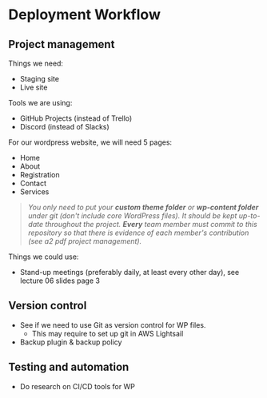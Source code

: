 # Deployment Workflow

## Project management
Things we need:
- Staging site
- Live site

Tools we are using:
- GitHub Projects (instead of Trello)
- Discord (instead of Slacks)

For our wordpress website, we will need 5 pages:
- Home
- About
- Registration
- Contact
- Services

> *You only need to put your **custom theme folder** or **wp-content folder** under git (don't include core WordPress files). It should be kept up-to-date throughout the project. **Every** team member must commit to this repository so that there is evidence of each member's contribution (see a2 pdf project management).*

Things we could use:
- Stand-up meetings (preferably daily, at least every other day), see lecture 06 slides page 3

## Version control
- See if we need to use Git as version control for WP files.
  - This may require to set up git in AWS Lightsail
- Backup plugin & backup policy


## Testing and automation
- Do research on CI/CD tools for WP
